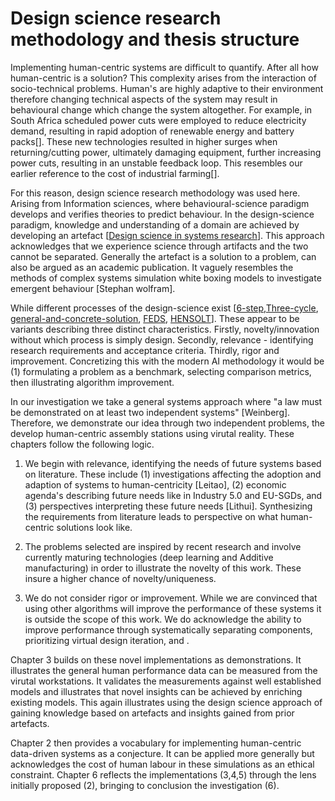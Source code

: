 # Design science research methodology and thesis structure

Implementing human-centric systems are difficult to quantify. After all how human-centric is a solution? This complexity arises from the interaction of socio-technical problems. Human's are highly adaptive to their environment therefore changing technical aspects of the system may result in behavioural change which change the system altogether. For example, in South Africa scheduled power cuts were employed to reduce electricity demand, resulting in rapid adoption of renewable energy and battery packs[]. These new technologies resulted in higher surges when returning/cutting power, ultimately damaging equipment, further increasing power cuts, resulting in an unstable feedback loop. This resembles our earlier reference to the cost of industrial farming[].

For this reason, design science research methodology was used here. Arising from Information sciences, where behavioural-science paradigm develops and verifies theories to predict behaviour. In the design-science paradigm, knowledge and understanding of a domain are achieved by developing an artefact [[Design science in systems research](https://dl.acm.org/doi/10.5555/2017212.2017217)]. This approach acknowledges that we experience science through artifacts and the two cannot be separated. Generally the artefact is a solution to a problem, can also be argued as an academic publication. It vaguely resembles the methods of complex systems simulation white boxing models to investigate emergent behaviour [Stephan wolfram]. 

While different processes of the design-science exist [[6-step](https://doi.org/10.2753/MIS0742-1222240302),[Three-cycle](https://aisel.aisnet.org/cgi/viewcontent.cgi?article=1017&context=sjis), [general-and-concrete-solution](https://doi.org/10.1057/ejis.2013.35), [FEDS](https://doi.org/10.1057/ejis.2014.36), [HENSOLT](https://doi.org/10.7166/30-4-2191)]. These appear to be variants describing three distinct characteristics. Firstly, novelty/innovation without which process is simply design. Secondly,  relevance - identifying research requirements and acceptance criteria. Thirdly, rigor and improvement. Concretizing this with the modern AI methodology it would be (1) formulating  a problem as a benchmark, selecting comparison metrics, then illustrating algorithm improvement.

In our investigation we take a general systems approach where "a law must be demonstrated on at least two independent systems" [Weinberg]. Therefore, we demonstrate our idea through two independent problems, the develop human-centric assembly stations using virutal reality. These chapters follow the following logic.

1. We begin with relevance, identifying the needs of future systems based on literature. These include (1) investigations affecting the adoption and adaption of systems to human-centricity [Leitao], (2) economic agenda's describing future needs like in Industry 5.0 and EU-SGDs, and (3) perspectives interpreting these future needs [Lithui]. Synthesizing the requirements from literature leads to perspective on what human-centric solutions look like.

2. The problems selected are inspired by recent research and involve currently maturing technologies (deep learning and Additive manufacturing) in order to illustrate the novelty of this work. These insure a higher chance of novelty/uniqueness.  
3. We do not consider rigor or improvement. While we are convinced that using other algorithms will improve the performance of these systems it is outside the scope of this work. We do acknowledge the ability to improve performance through systematically separating components, prioritizing virtual design iteration, and .

Chapter 3 builds on these novel implementations as demonstrations. It illustrates the general human performance data can be measured from the virutal workstations. It validates the measurements against well established models and illustrates that novel insights can be achieved by enriching existing models. This again illustrates using the design science approach of gaining knowledge based on artefacts and insights gained from prior artefacts.

Chapter 2 then provides a vocabulary for implementing human-centric data-driven systems as a conjecture. It can be applied more generally but acknowledges the cost of human labour in these simulations as an ethical constraint. Chapter 6 reflects the implementations (3,4,5) through the lens initially proposed (2), bringing to conclusion the investigation (6).